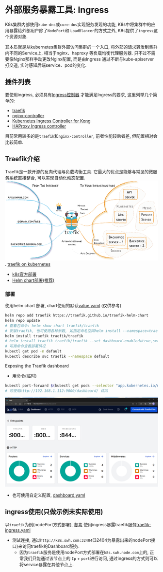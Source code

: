 # 外部服务暴露工具: Ingress

K8s集群内部使用`kube-dns`或`core-dns`实现服务发现的功能, K8s中将集群中的应用暴露给外部用户除了`NodePort`和
`LoadBlancer`的方式之外, K8s提供了`ingress`这个资源对象.

其本质就是从kubernetes集群外部访问集群的一个入口, 将外部的请求转发到集群内不同的Service上, 相当于nginx、haproxy
等负载均衡代理服务器. 只不过不需要像Nginx那样手动更改Nginx配置, 而是由Ingress 通过不断与kube-apiserver打交道, 
实时感知后端service、pod的变化.


## 插件列表
要使用ingress, 必须具有[Ingress控制器](https://kubernetes.io/zh/docs/concepts/services-networking/ingress-controllers/)
才能满足Ingress的要求, 这里列举几个简单的:
- [traefik](https://traefik.io/)
- [nginx-controller](https://kubernetes.github.io/ingress-nginx/)
- [Kubernetes Ingress Controller for Kong](https://konghq.com/blog/kubernetes-ingress-controller-for-kong/)
- [HAProxy Ingress controller](https://github.com/jcmoraisjr/haproxy-ingress)

目前常用较多的是`traefik`和`nginx-controller`, 前者性能较后者差, 但配置相对会比较简单.


## Traefik介绍

Traefik是一款开源的反向代理与负载均衡工具. 它最大的优点是能够与常见的微服务系统直接整合, 可以实现自动化动态配置.
![](../../picture/plugin/ingress/traefik-architecture.png). 
[traefik on kubernetes](https://doc.traefik.io/traefik/providers/kubernetes-crd/)
- [k8s官方部署](https://doc.traefik.io/traefik/user-guides/crd-acme/)
- [Helm chart部署(推荐)](https://doc.traefik.io/traefik/getting-started/install-traefik/#use-the-helm-chart)


### 部署
使用helm chart 部署, chart使用的默认[value.yaml](https://github.com/traefik/traefik-helm-chart/blob/master/traefik/values.yaml)
(仅供参考)
```bash
helm repo add traefik https://traefik.github.io/traefik-helm-chart
helm repo update
# 查看包命令: helm show chart traefik/traefik
# 安装traefik, 也可使用各种参数, 如指定命名空间helm install --namespace=traefik-v2 traefik traefik/traefik
helm install traefik traefik/traefik
# helm install traefik traefik/traefik --set dashboard.enabled=true,serviceType=NodePort,rbac.enabled=true
# 可用命令查看部署情况
kubectl get pod -n default
kubectl describe svc traefik --namespace default
```

Exposing the Traefik dashboard
- 用命令(临时)
```bash
kubectl port-forward $(kubectl get pods --selector "app.kubernetes.io/name=traefik" --output=name) 9000:9000 --address=192.168.1.112
# 可使用http://192.168.1.112:9000/dashboard/ 访问
```
![](../../picture/plugin/ingress/traefik-dashboard.png)
- 也可使用自定义配置, [dashboard.yaml](yaml/traefik-dashboard.yaml)

## ingress使用(只做示例未实际使用)
以`traefik`为例(nodePort方式部署), [参考](https://doc.traefik.io/traefik/providers/kubernetes-ingress/)
使用ingress暴露traefik服务[traefik-ingress.yaml](yaml/traefik-ingress.yaml)
- 测试连接, 通过`http://k8s.swh.com:32404`(32404为暴露出来的nodePort接口)来访问traefik的Dashboard服务.
    - 因为`traefik`服务是使用nodePort方式部署在`k8s.swh.node.com`上的, 正常我们只能通过该节点上的
    `Ip` + `port`进行访问, 通过ingress的方式则可以将service暴露在其他节点上.